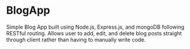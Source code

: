 # BlogApp
Simple Blog App built using Node.js, Express.js, and mongoDB following RESTful routing.
Allows user to add, edit, and delete blog posts straight through client rather than having to manually write code. 

